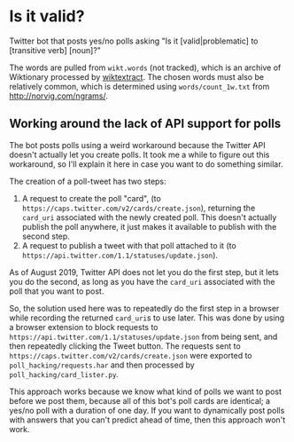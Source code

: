 # Is it valid?

Twitter bot that posts yes/no polls asking "Is it \[valid|problematic\] to \[transitive verb\] \[noun\]?"

The words are pulled from `wikt.words` (not tracked), which is an archive of Wiktionary processed by [wiktextract](https://github.com/tatuylonen/wiktextract). The chosen words must also be relatively common, which is determined using `words/count_1w.txt` from http://norvig.com/ngrams/.

## Working around the lack of API support for polls

The bot posts polls using a weird workaround because the Twitter API doesn't actually let you create polls. It took me a while to figure out this workaround, so I'll explain it here in case you want to do something similar.

The creation of a poll-tweet has two steps:

1. A request to create the poll "card", (to `https://caps.twitter.com/v2/cards/create.json`), returning the `card_uri` associated with the newly created poll. This doesn't actually publish the poll anywhere, it just makes it available to publish with the second step.
2. A request to publish a tweet with that poll attached to it (to `https://api.twitter.com/1.1/statuses/update.json`).

As of August 2019, Twitter API does not let you do the first step, but it lets you do the second, as long as you have the `card_uri` associated with the poll that you want to post.

So, the solution used here was to repeatedly do the first step in a browser while recording the returned `card_uri`s to use later. This was done by using a browser extension to block requests to `https://api.twitter.com/1.1/statuses/update.json` from being sent, and then repeatedly clicking the Tweet button. The requests sent to `https://caps.twitter.com/v2/cards/create.json` were exported to `poll_hacking/requests.har` and then processed by `poll_hacking/card_lister.py`.

This approach works because we know what kind of polls we want to post before we post them, because all of this bot's poll cards are identical; a yes/no poll with a duration of one day. If you want to dynamically post polls with answers that you can't predict ahead of time, then this approach won't work.
